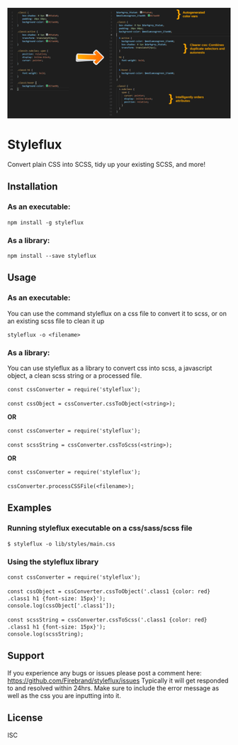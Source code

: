 ![styleflux logo](https://raw.githubusercontent.com/Firebrand/styleflux/master/logo.gif)

# Styleflux

Convert plain CSS into SCSS, tidy up your existing SCSS, and more!

## Installation

### As an executable:

```
npm install -g styleflux
```

### As a library:

```
npm install --save styleflux
```


## Usage

### As an executable:

You can use the command styleflux on a css file to convert it to scss, or on an existing scss file to clean it up

```
styleflux -o <filename>
```

### As a library:

You can use styleflux as a library to convert css into scss, a javascript object, a clean scss string or a processed file.

```
const cssConverter = require('styleflux');

const cssObject = cssConverter.cssToObject(<string>);
```

**OR**

```
const cssConverter = require('styleflux');

const scssString = cssConverter.cssToScss(<string>);
```

**OR**

```
const cssConverter = require('styleflux');

cssConverter.processCSSFile(<filename>);
```


## Examples

### Running styleflux executable on a css/sass/scss file

```
$ styleflux -o lib/styles/main.css
```

### Using the styleflux library


```
const cssConverter = require('styleflux');

const cssObject = cssConverter.cssToObject('.class1 {color: red} .class1 h1 {font-size: 15px}');
console.log(cssObject['.class1']);

const scssString = cssConverter.cssToScss('.class1 {color: red} .class1 h1 {font-size: 15px}');
console.log(scssString);
```

## Support

If you experience any bugs or issues please post a comment here:  <https://github.com/Firebrand/styleflux/issues>
Typically it will get responded to and resolved within 24hrs.
Make sure to include the error message as well as the css you are inputting into it.

## License

ISC
